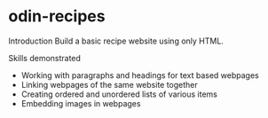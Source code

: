 # odin-recipes

Introduction
Build a basic recipe website using only HTML.

Skills demonstrated
 - Working with paragraphs and headings for text based webpages
 - Linking webpages of the same website together
 - Creating ordered and unordered lists of various items
 - Embedding images in webpages